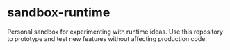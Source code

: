 # sandbox-runtime

Personal sandbox for experimenting with runtime ideas.  Use this
repository to prototype and test new features without affecting
production code.
